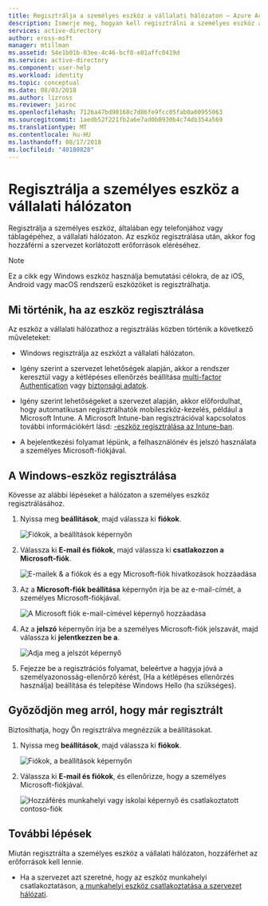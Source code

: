 ```yaml
---
title: Regisztrálja a személyes eszköz a vállalati hálózaton – Azure Active Directory |} A Microsoft Docs
description: Ismerje meg, hogyan kell regisztrálni a személyes eszköz a vállalati hálózaton, a szervezet védett erőforrások eléréséhez.
services: active-directory
author: eross-msft
manager: mtillman
ms.assetid: 54e1b01b-03ee-4c46-bcf0-e01affc0419d
ms.service: active-directory
ms.component: user-help
ms.workload: identity
ms.topic: conceptual
ms.date: 08/03/2018
ms.author: lizross
ms.reviewer: jairoc
ms.openlocfilehash: 7126a47bd90168c7d86fe9fcc05fab0a60955063
ms.sourcegitcommit: 1aedb52f221fb2a6e7ad0b0930b4c74db354a569
ms.translationtype: MT
ms.contentlocale: hu-HU
ms.lasthandoff: 08/17/2018
ms.locfileid: "40180828"
---
```

# <a name="register-your-personal-device-on-your-organizations-network"></a>Regisztrálja a személyes eszköz a vállalati hálózaton
Regisztrálja a személyes eszköz, általában egy telefonjához vagy táblagépéhez, a vállalati hálózaton. Az eszköz regisztrálása után, akkor fog hozzáférni a szervezet korlátozott erőforrások eléréséhez.

>[!Note]
>Ez a cikk egy Windows eszköz használja bemutatási célokra, de az iOS, Android vagy macOS rendszerű eszközöket is regisztrálhatja.

## <a name="what-happens-when-you-register-your-device"></a>Mi történik, ha az eszköz regisztrálása
Az eszköz a vállalati hálózathoz a regisztrálás közben történik a következő műveleteket:

- Windows regisztrálja az eszközt a vállalati hálózaton.

- Igény szerint a szervezet lehetőségek alapján, akkor a rendszer keresztül vagy a kétlépéses ellenőrzés beállítása [multi-factor Authentication](multi-factor-authentication-end-user-first-time.md) vagy [biztonsági adatok](user-help-security-info-overview.md).

- Igény szerint lehetőségeket a szervezet alapján, akkor előfordulhat, hogy automatikusan regisztrálhatók mobileszköz-kezelés, például a Microsoft Intune. A Microsoft Intune-ban regisztrációval kapcsolatos további információkért lásd: [-eszköz regisztrálása az Intune-ban](https://docs.microsoft.com/intune-user-help/enroll-your-device-in-intune-all).

- A bejelentkezési folyamat lépünk, a felhasználónév és jelszó használata a személyes Microsoft-fiókjával.

## <a name="to-register-your-windows-device"></a>A Windows-eszköz regisztrálása

Kövesse az alábbi lépéseket a hálózaton a személyes eszköz regisztrálásához.

1. Nyissa meg **beállítások**, majd válassza ki **fiókok**.

    ![Fiókok, a beállítások képernyőn](./media/user-help-register-device-on-network/register-device-settings-accounts.png)

2. Válassza ki **E-mail és fiókok**, majd válassza ki **csatlakozzon a Microsoft-fiók**.

    ![E-mailek & a fiókok és a egy Microsoft-fiók hivatkozások hozzáadása](./media/user-help-register-device-on-network/register-device-email-and-accounts.png)

3. Az a **Microsoft-fiók beállítása** képernyőn írja be az e-mail-címét, a személyes Microsoft-fiókjával.

    ![A Microsoft fiók e-mail-címével képernyő hozzáadása](./media/user-help-register-device-on-network/register-device-add-accounts.png)

4. Az a **jelszó** képernyőn írja be a személyes Microsoft-fiók jelszavát, majd válassza ki **jelentkezzen be a**.

    ![Adja meg a jelszót képernyő](./media/user-help-register-device-on-network/register-device-enter-password.png)

5. Fejezze be a regisztrációs folyamat, beleértve a hagyja jóvá a személyazonosság-ellenőrző kérést, (Ha a kétlépéses ellenőrzés használja) beállítása és telepítése Windows Hello (ha szükséges).

## <a name="to-make-sure-youre-registered"></a>Győződjön meg arról, hogy már regisztrált
Biztosíthatja, hogy Ön regisztrálva megnézzük a beállításokat.

1. Nyissa meg **beállítások**, majd válassza ki **fiókok**.

    ![Fiókok, a beállítások képernyőn](./media/user-help-register-device-on-network/register-device-settings-accounts.png)

2. Válassza ki **E-mail és fiókok**, és ellenőrizze, hogy a személyes Microsoft-fiókjával.

    ![Hozzáférés munkahelyi vagy iskolai képernyő és csatlakoztatott contoso-fiók](./media/user-help-register-device-on-network/register-device-verify-account.png)

## <a name="next-steps"></a>További lépések
Miután regisztrálta a személyes eszköz a vállalati hálózaton, hozzáférhet az erőforrások kell lennie.

- Ha a szervezet azt szeretné, hogy az eszköz munkahelyi csatlakoztatáson, [a munkahelyi eszköz csatlakoztatása a szervezet hálózati](user-help-join-device-on-network.md).



